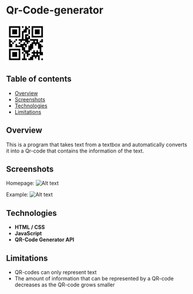 # Qr-Code-generator
![](styles/favicon.PNG)

## Table of contents
* [Overview](#overview)
* [Screenshots](#screenshot)
* [Technologies](#technologies)
* [Limitations](#limitations)

## Overview
This is a program that takes text from a textbox and automatically converts it into a Qr-code that contains the information of the text.

## Screenshots
Homepage:
![Alt text](https://drive.google.com/uc?export=view&id=1WPmbdeg-Ko-itLdpvrTrN88OLNCTylGn)

Example:
![Alt text](https://drive.google.com/uc?export=view&id=1BpCTIwQu_9C77L_-Hgl-0NQNmVV-Faip)

## Technologies
- **HTML / CSS**
- **JavaScript**
- **QR-Code Generator API**

## Limitations
- QR-codes can only represent text
- The amount of information that can be represented by a QR-code decreases as the QR-code grows smaller
